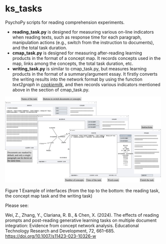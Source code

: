 # ks_tasks
PsychoPy scripts for reading comprehension experiments.
- **reading_task.py** is designed for measuring various on-line indicators when reading texts, such as response time for each paragraph, manipulation actions (e.g., switch from the instruction to documents), and the total task duration.
- **cmap_task.py** is designed for measuring after-reading learning products in the format of a concept map. It records concepts used in the map, links among the concepts, the total task duration, etc.
- **writing_task.py** is similar to cmap_task.py, but measures learning products in the format of a summary/argument essay. It firstly converts the writing results into the network format by using the function *text2graph* in [*cookiemilk*](https://github.com/weiziqianpsych/cookiemilk), and then records various indicators mentioned above in the section of cmap_task.py.

![Fig 1](interfaces_screenshot.png)

Figure 1 Example of interfaces (from the top to the bottom: the reading task, the concept map task and the writing task)

Please see:

Wei, Z., Zhang, Y., Clariana, R. B., & Chen, X. (2024). The effects of reading prompts and post-reading generative learning tasks on multiple document integration: Evidence from concept network analysis. Educational Technology Research and Development, 72, 661–685. https://doi.org/10.1007/s11423-023-10326-w
